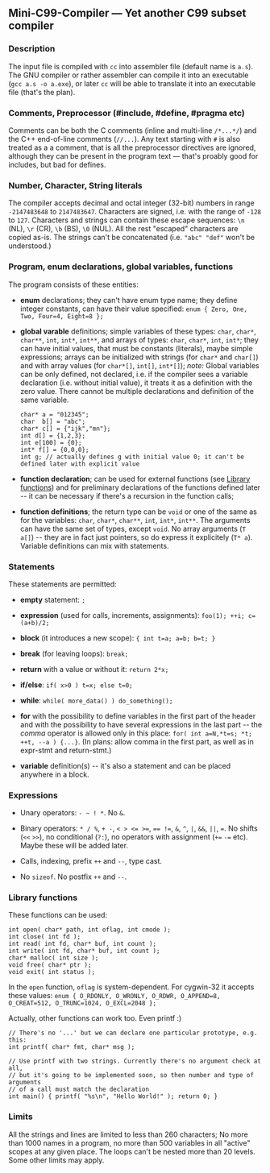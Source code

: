 ## Mini-C99-Compiler — Yet another C99 subset compiler

### Description

The input file is compiled with `cc` into assembler file (default name is `a.s`).
The GNU compiler or rather assembler can compile it into an executable (`gcc a.s -o a.exe`),
or later `cc` will be able to translate it into an executable file (that's the plan).

### Comments, Preprocessor (#include, #define, #pragma etc)

Comments can be both the C comments (inline and multi-line `/*...*/`) and the C++
end-of-line comments (`//...`). Any text starting with `#` is also treated as a
a comment, that is all the preprocessor directives are ignored, although they can be
present in the program text — that's proably good for includes, but bad for defines.

### Number, Character, String literals

The compiler accepts decimal and octal integer (32-bit) numbers in range `-2147483648` to `2147483647`.
Characters are signed, i.e. with the range of `-128` to `127`.
Characters and strings can contain these escape sequences: `\n` (NL), `\r` (CR), `\b` (BS),
`\0` (NUL). All the rest "escaped" characters are copied as-is. The strings can't be
concatenated (i.e. `"abc" "def"` won't be understood.)

### Program, enum declarations, global variables, functions

The program consists of these entities:

* **enum** declarations; they can't have enum type name; they define integer constants,
can have their value specified: `enum { Zero, One, Two, Four=4, Eight=8 };`

* **global varable** definitions; simple variables of these types: `char`, `char*`, `char**`,
`int`, `int*`, `int**`, and arrays of types: `char`, `char*`, `int`, `int*`; they can have
initial values, that must be constants (literals), maybe simple expressions; arrays can be
initialized with strings (for `char*` and `char[]`) and with array values (for `char*[]`,
`int[]`, `int*[]`); *note:* Global variables can be only defined, not declared, i.e.
if the compiler sees a variable declaration (i.e. without initial value), it treats it as
a definition with the zero value. There cannot be multiple declarations and definition of the same variable.

    ```
    char* a = "012345";
    char  b[] = "abc";
    char* c[] = {"ijk","mn"};
    int d[] = {1,2,3};
    int e[100] = {0};
    int* f[] = {0,0,0};
    int g; // actually defines g with initial value 0; it can't be defined later with explicit value
    ```

* **function declaration**; can be used for external functions (see [Library functions](#library-functions))
and for preliminary declarations of the functions defined later -- it can be necessary
if there's a recursion in the function calls;

* **function definitions**; the return type can be `void` or one of the same as for the
variables: `char`, `char*`, `char**`, `int`, `int*`, `int**`. The arguments can have the
same set of types, except `void`. No array arguments (`T a[]`) -- they are in fact just
pointers, so do express it explicitely (`T* a`). Variable definitions can mix with statements.

### Statements

These statements are permitted:

* **empty** statement: `;`

* **expression** (used for calls, increments, assignments): `foo(1); ++i; c=(a+b)/2;`

* **block** (it introduces a new scope): `{ int t=a; a=b; b=t; }`

* **break** (for leaving loops): `break;`

* **return** with a value or without it: `return 2*x;`

* **if/else**: `if( x>0 ) t=x; else t=0;`

* **while**: `while( more_data() ) do_something();`

* **for** with the possibility to define variables in the first part of the header
and with the possibility to have several expressions in the last part -- the *comma*
operator is allowed only in this place: `for( int a=N,*t=s; *t; ++t, --a ) {...}`.
(In plans: allow comma in the first part, as well as in expr-stmt and return-stmt.)

* **variable** definition(s) -- it's also a statement and can be placed anywhere in a block.

### Expressions

* Unary operators: `- ~ ! *`. No `&`.

* Binary operators: `* / %`, `+ -`, `< > <= >=`, `== !=`, `&`, `^`, `|`, `&&`, `||`, `=`.
No shifts (`<<` `>>`), no conditional (`?:`), no operators with assignment (`+=` `-=` etc).
Maybe these will be added later.

* Calls, indexing, prefix `++` and `--`, type cast.

* No `sizeof`. No postfix `++` and `--`.

### Library functions

These functions can be used:

    int open( char* path, int oflag, int cmode );
    int close( int fd );
    int read( int fd, char* buf, int count );
    int write( int fd, char* buf, int count );
    char* malloc( int size );
    void free( char* ptr );
    void exit( int status );

In the `open` function, `oflag` is system-dependent. For cygwin-32 it accepts these
values: `enum { O_RDONLY, O_WRONLY, O_RDWR, O_APPEND=8, O_CREAT=512, O_TRUNC=1024, O_EXCL=2048 };`

Actually, other functions can work too. Even printf :)

    // There's no '...' but we can declare one particular prototype, e.g. this:
    int printf( char* fmt, char* msg );
    
    // Use printf with two strings. Currently there's no argument check at all,
    // but it's going to be implemented soon, so then number and type of arguments
    // of a call must match the declaration
    int main() { printf( "%s\n", "Hello World!" ); return 0; }

### Limits

All the strings and lines are limited to less than 260 characters; No more than 1000 names
in a program, no more than 500 variables in all "active" scopes at any given place. The loops can't
be nested more than 20 levels. Some other limits may apply.


